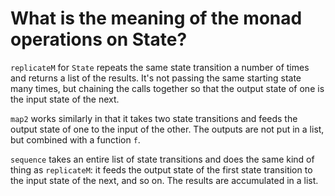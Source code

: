 # What is the meaning of the monad operations on State?

`replicateM` for `State` repeats the same state transition a number of times and returns a list of the results. It's not passing the same starting state many times, but chaining the calls together so that the output state of one is the input state of the next.

`map2` works similarly in that it takes two state transitions and feeds the output state of one to the input of the other. The outputs are not put in a list, but combined with a function `f`.

`sequence` takes an entire list of state transitions and does the same kind of thing as `replicateM`: it feeds the output state of the first state transition to the input state of the next, and so on. The results are accumulated in a list.